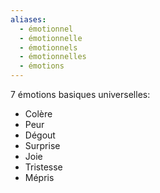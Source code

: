 ```yaml
---
aliases:
  - émotionnel
  - émotionnelle
  - émotionnels
  - émotionnelles
  - émotions
---
```

7 émotions basiques universelles:
- Colère
- Peur
- Dégout
- Surprise
- Joie 
- Tristesse
- Mépris